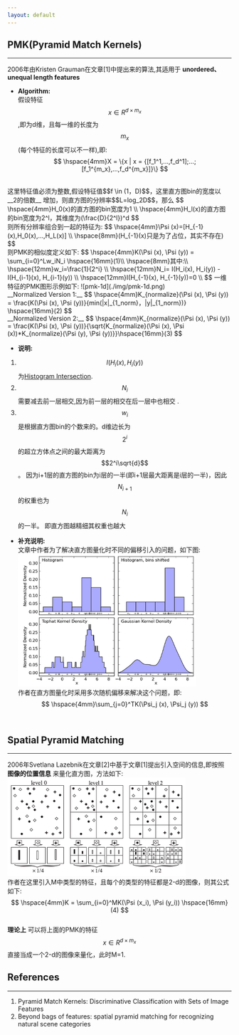 ```yaml
---
layout: default
---
```


__PMK(Pyramid Match Kernels)__
----------
---    
2006年由Kristen Grauman在文章[1]中提出来的算法,其适用于 __unordered、unequal length features__   

*  __Algorithm:__    
假设特征$$x\in R^{d \times m_x}$$,即为d维，且每一维的长度为$$m_x$$(每个特征的长度可以不一样),即:    
$$
\hspace{4mm}X = \{x | x = {[f_1^1,...,f_d^1];...;[f_1^{m_x},...,f_d^{m_x}]}\}
$$    
<br />
这里特征值必须为整数,假设特征值$$f \in (1，D)$$，这里直方图bin的宽度以 __2的倍数__ 增加，则直方图的分辨率$$L=log_2D$$，那么    
$$
\hspace{4mm}H_0(x)的直方图的bin宽度为1   \\
\hspace{4mm}H_l(x)的直方图的bin宽度为2^l，其维度为(\frac{D}{2^l})^d 
$$
<br />
则所有分辨率组合到一起的特征为:    
$$
\hspace{4mm}\Psi (x)=[H_{-1}(x),H_0(x),...,H_L(x)] \\
\hspace{8mm}(H_{-1}(x)只是为了占位，其实不存在)
$$    
<br />
则PMK的相似度定义如下:    
$$
\hspace{4mm}K(\Psi (x), \Psi (y)) = \sum_{i=0}^Lw_iN_i  \hspace{16mm}(1)\\
\hspace{8mm}其中:\\
\hspace{12mm}w_i=\frac{1}{2^i} \\
\hspace{12mm}N_i= I(H_i(x), H_i(y)) - I(H_{i-1}(x), H_{i-1}(y))  \\
\hspace{12mm}I(H_{-1}(x), H_{-1}(y))=0 \\
$$       
一维特征的PMK图形示例如下:            
![pmk-1d](./img/pmk-1d.png)  
<br />
__Normalized Version 1:__        
$$
\hspace{4mm}K_{normalize}(\Psi (x), \Psi (y)) = \frac{K(\Psi (x), \Psi (y))}{min(|x|_{1_norm}，|y|_{1_norm})} \hspace{16mm}(2)
$$    
<br />
__Normalized Version 2:__         
$$    
\hspace{4mm}K_{normalize}(\Psi (x), \Psi (y)) = \frac{K(\Psi (x), \Psi (y))}{\sqrt{K_{normalize}(\Psi (x), \Psi (x))*K_{normalize}(\Psi (y), \Psi (y))}}\hspace{16mm}(3)
$$    

*  __说明:__    
1.  $$I(H_i(x), H_i(y))$$为[Histogram Intersection](./histrogram_intersection.html).
2.  $$N_i$$需要减去前一层相交,因为前一层的相交在后一层中也相交 .
3.  $$w_i$$是根据直方图bin的个数来的。d维边长为$$2^i$$的超立方体点之间的最大距离为$$2^i\sqrt{d}$$ 。
因为i+1层的直方图的bin为i层的一半(即i+1层最大距离是i层的一半)，因此$$N_{i+1}$$的权重也为$$N_{i}$$的一半。
即直方图越精细其权重也越大
   
*  __补充说明:__     
文章中作者为了解决直方图量化时不同的偏移引入的问题，如下图:
![histogram_density_estimation](./img/histogram_density_estimation.png)    
作者在直方图量化时采用多次随机偏移来解决这个问题，即:    
$$
\hspace{4mm}\sum_{j=0}^TK(\Psi_j (x), \Psi_j (y))
$$    
<br/>
   
__Spatial Pyramid Matching__
----------
---    
2006年Svetlana Lazebnik在文章[2]中基于文章[1]提出引入空间的信息,即按照 __图像的位置信息__ 来量化直方图，方法如下:     
![spatial_pmk](./img/spatial_pmk.png)    
作者在这里引入M中类型的特征，且每个的类型的特征都是2-d的图像，则其公式如下:    
$$
\hspace{4mm}K = \sum_{i=0}^MK(\Psi (x_i), \Psi (y_i)) \hspace{16mm} (4)
$$        
__理论上__ 可以将上面的PMK的特征$$x\in R^{d \times m_x}$$直接当成一个2-d的图像来量化，此时M=1.
<br />

__References__    
------
----    
1.  Pyramid Match Kernels: Discriminative Classification with Sets of Image Features
2.  Beyond bags of features: spatial pyramid matching for recognizing natural scene categories

